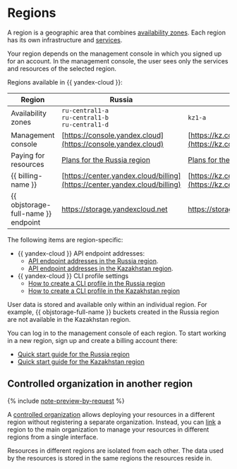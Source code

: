 # Regions

A region is a geographic area that combines [availability zones](geo-scope.md). Each region has its own infrastructure and [services](services.md).

Your region depends on the management console in which you signed up for an account. In the management console, the user sees only the services and resources of the selected region.

Regions available in {{ yandex-cloud }}:

Region | Russia | Kazakhstan
--- | --- | ---
Availability zones | `ru-central1-a`<br/>`ru-central1-b`<br/>`ru-central1-d` | `kz1-a`
Management console | [https://console.yandex.cloud](https://console.yandex.cloud) | [https://kz.console.yandex.cloud](https://kz.console.yandex.cloud)
Paying for resources | [Plans for the Russia region](https://yandex.cloud/ru/prices) | [Plans for the Kazakhstan region](https://yandex.cloud/ru-kz/prices)
{{ billing-name }} | [https://center.yandex.cloud/billing](https://center.yandex.cloud/billing) | [https://kz.center.yandex.cloud/billing](https://kz.center.yandex.cloud/billing)
{{ objstorage-full-name }} endpoint | https://storage.yandexcloud.net | https://storage.yandexcloud.kz

The following items are region-specific:

* {{ yandex-cloud }} API endpoint addresses:
    * [API endpoint addresses in the Russia region](https://yandex.cloud/ru/docs/api-design-guide/concepts/endpoints).
    * [API endpoint addresses in the Kazakhstan region](https://yandex.cloud/ru-kz/docs/api-design-guide/concepts/endpoints).
* {{ yandex-cloud }} CLI profile settings
    * [How to create a CLI profile in the Russia region](https://yandex.cloud/en/docs/cli/operations/profile/profile-create)
    * [How to create a CLI profile in the Kazakhstan region](https://yandex.cloud/ru-kz/docs/cli/operations/profile/profile-create)

User data is stored and available only within an individual region. For example, {{ objstorage-full-name }} buckets created in the Russia region are not available in the Kazakhstan region.

You can log in to the management console of each region. To start working in a new region, sign up and create a billing account there:
* [Quick start guide for the Russia region](https://yandex.cloud/en/docs/overview/quickstart)
* [Quick start guide for the Kazakhstan region](https://yandex.cloud/ru-kz/docs/overview/quickstart)

## Controlled organization in another region

{% include [note-preview-by-request](../../_includes/note-preview-by-request.md) %}

A [controlled organization](../../organization/concepts/controlled-org.md) allows deploying your resources in a different region without registering a separate organization. Instead, you can [link](../../organization/operations/add-region.md) a region to the main organization to manage your resources in different regions from a single interface.

Resources in different regions are isolated from each other. The data used by the resources is stored in the same regions the resources reside in.
